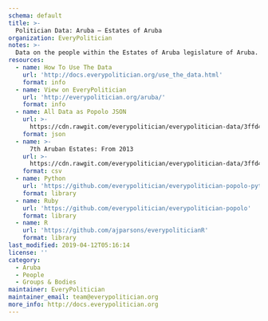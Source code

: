 ```yaml
---
schema: default
title: >-
  Politician Data: Aruba — Estates of Aruba
organization: EveryPolitician
notes: >-
  Data on the people within the Estates of Aruba legislature of Aruba.
resources:
  - name: How To Use The Data
    url: 'http://docs.everypolitician.org/use_the_data.html'
    format: info
  - name: View on EveryPolitician
    url: 'http://everypolitician.org/aruba/'
    format: info
  - name: All Data as Popolo JSON
    url: >-
      https://cdn.rawgit.com/everypolitician/everypolitician-data/3ffd4faf5806a4e65a11e22975077565cb0b848e/data/Aruba/Estates/ep-popolo-v1.0.json
    format: json
  - name: >-
      7th Aruban Estates: From 2013
    url: >-
      https://cdn.rawgit.com/everypolitician/everypolitician-data/3ffd4faf5806a4e65a11e22975077565cb0b848e/data/Aruba/Estates/term-7.csv
    format: csv
  - name: Python
    url: 'https://github.com/everypolitician/everypolitician-popolo-python'
    format: library
  - name: Ruby
    url: 'https://github.com/everypolitician/everypolitician-popolo'
    format: library
  - name: R
    url: 'https://github.com/ajparsons/everypoliticianR'
    format: library
last_modified: 2019-04-12T05:16:14
license: ''
category:
  - Aruba
  - People
  - Groups & Bodies
maintainer: EveryPolitician
maintainer_email: team@everypolitician.org
more_info: http://docs.everypolitician.org
---
```


